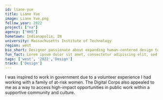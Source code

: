 ```yaml
---
id: liane-yue
title: Liane Yue
image: Liane Yue.png
fellow_year: 2022
project: ["na"]
agency: ["HHS"]
hometown: Indianapolis, IN
university: Massachusetts Institute of Technology
region: west
bio_short: Designer passionate about expanding human-centered design to include people at the margins. 
fun_fact: Lorem ipsum dolor sit amet, consectetur adipiscing elit, sed do eiusmod tempor incididunt ut labore et dolore magna aliqua. Ut quis nostrud laboris. nisi ut aliquip ex ea commodo consequat.
tags: ['west', '2022','Design']
track: ['Design']
---
```


I was inspired to work in government due to a volunteer experience I had working with a family of at-risk women. The Digital Corps also appealed to me as a way to access high-impact opportunities in public work within a supportive community and culture.